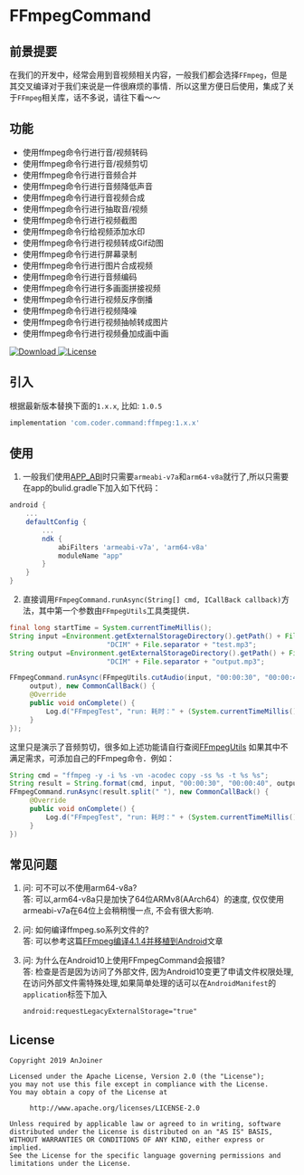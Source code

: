 # FFmpegCommand


## 前景提要
在我们的开发中，经常会用到音视频相关内容，一般我们都会选择`FFmpeg`，但是其交叉编译对于我们来说是一件很麻烦的事情．所以这里方便日后使用，集成了关于`FFmpeg`相关库，话不多说，请往下看～～

## 功能

* 使用ffmpeg命令行进行音/视频转码
* 使用ffmpeg命令行进行音/视频剪切
* 使用ffmpeg命令行进行音频合并
* 使用ffmpeg命令行进行音频降低声音
* 使用ffmpeg命令行进行音视频合成
* 使用ffmpeg命令行进行抽取音/视频
* 使用ffmpeg命令行进行视频截图
* 使用ffmpeg命令行给视频添加水印
* 使用ffmpeg命令行进行视频转成Gif动图
* 使用ffmpeg命令行进行屏幕录制
* 使用ffmpeg命令行进行图片合成视频
* 使用ffmpeg命令行进行音频编码
* 使用ffmpeg命令行进行多画面拼接视频
* 使用ffmpeg命令行进行视频反序倒播
* 使用ffmpeg命令行进行视频降噪
* 使用ffmpeg命令行进行视频抽帧转成图片
* 使用ffmpeg命令行进行视频叠加成画中画


[ ![Download](https://api.bintray.com/packages/sourfeng/repositories/ffmpeg/images/download.svg) ](https://bintray.com/sourfeng/repositories/ffmpeg/_latestVersion)[![License](https://img.shields.io/badge/license-Apache%202-green.svg)](https://www.apache.org/licenses/LICENSE-2.0)

## 引入

根据最新版本替换下面的`1.x.x`, 比如: `1.0.5`

```groovy
implementation 'com.coder.command:ffmpeg:1.x.x'
```

## 使用
1. 一般我们使用[APP_ABI](https://developer.android.com/ndk/guides/application_mk)时只需要`armeabi-v7a`和`arm64-v8a`就行了,所以只需要在app的bulid.gradle下加入如下代码：

```groovy
android {
    ...
    defaultConfig {
        ...
        ndk {
            abiFilters 'armeabi-v7a', 'arm64-v8a'
            moduleName "app"
        }
    }
}
```

2. 直接调用`FFmpegCommand.runAsync(String[] cmd, ICallBack callback)`方法，其中第一个参数由`FFmpegUtils`工具类提供．

```java
final long startTime = System.currentTimeMillis();
String input =Environment.getExternalStorageDirectory().getPath() + File.separator +
                        "DCIM" + File.separator + "test.mp3";
String output =Environment.getExternalStorageDirectory().getPath() + File.separator +
                        "DCIM" + File.separator + "output.mp3";

FFmpegCommand.runAsync(FFmpegUtils.cutAudio(input, "00:00:30", "00:00:40",
     output), new CommonCallBack() {
     @Override
     public void onComplete() {
         Log.d("FFmpegTest", "run: 耗时：" + (System.currentTimeMillis() - startTime));
     }
});

```
这里只是演示了音频剪切，很多如上述功能请自行查阅[FFmpegUtils](https://github.com/AnJoiner/FFmpegCommand/blob/master/ffmpeg/src/main/java/com/coder/ffmpeg/utils/FFmpegUtils.java)
如果其中不满足需求，可添加自己的FFmpeg命令．例如：

```java
String cmd = "ffmpeg -y -i %s -vn -acodec copy -ss %s -t %s %s";
String result = String.format(cmd, input, "00:00:30", "00:00:40", output);
FFmpegCommand.runAsync(result.split(" "), new CommonCallBack() {
     @Override
     public void onComplete() {
         Log.d("FFmpegTest", "run: 耗时：" + (System.currentTimeMillis() - startTime));
     }
})
```

## 常见问题

1. 问: 可不可以不使用arm64-v8a?     
   答: 可以,arm64-v8a只是加快了64位ARMv8(AArch64）的速度, 仅仅使用armeabi-v7a在64位上会稍稍慢一点, 不会有很大影响.

2. 问: 如何编译ffmpeg.so系列文件的?   
   答: 可以参考这篇[FFmpeg编译4.1.4并移植到Android](https://juejin.im/post/5d440504f265da03b6388ed2)文章
 
3. 问: 为什么在Android10上使用FFmpegCommand会报错?     
   答: 检查是否是因为访问了外部文件, 因为Android10变更了申请文件权限处理, 在访问外部文件需特殊处理,如果简单处理的话可以在`AndroidManifest`的`application`标签下加入
    ```xml
    android:requestLegacyExternalStorage="true"
    ```

## License
```
Copyright 2019 AnJoiner

Licensed under the Apache License, Version 2.0 (the "License");
you may not use this file except in compliance with the License.
You may obtain a copy of the License at

     http://www.apache.org/licenses/LICENSE-2.0

Unless required by applicable law or agreed to in writing, software
distributed under the License is distributed on an "AS IS" BASIS,
WITHOUT WARRANTIES OR CONDITIONS OF ANY KIND, either express or implied.
See the License for the specific language governing permissions and
limitations under the License.
```